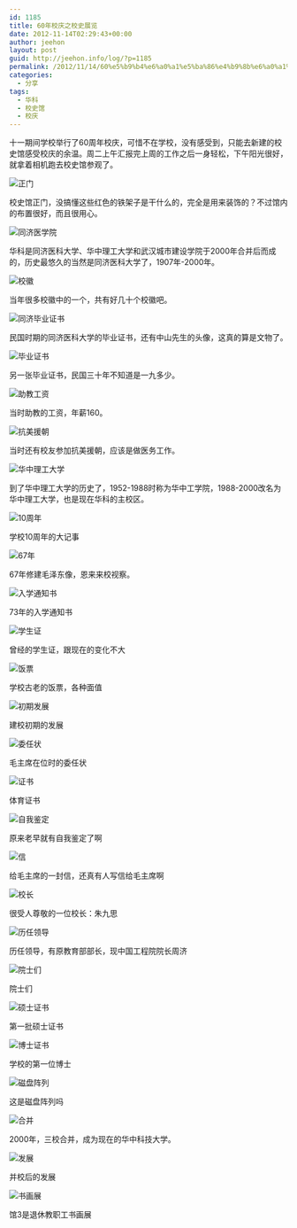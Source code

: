 ```yaml
---
id: 1185
title: 60年校庆之校史展览
date: 2012-11-14T02:29:43+00:00
author: jeehon
layout: post
guid: http://jeehon.info/log/?p=1185
permalink: /2012/11/14/60%e5%b9%b4%e6%a0%a1%e5%ba%86%e4%b9%8b%e6%a0%a1%e5%8f%b2%e5%b1%95%e8%a7%88/
categories:
  - 分享
tags:
  - 华科
  - 校史馆
  - 校庆
---
```

十一期间学校举行了60周年校庆，可惜不在学校，没有感受到，只能去新建的校史馆感受校庆的余温。周二上午汇报完上周的工作之后一身轻松，下午阳光很好，就拿着相机跑去校史馆参观了。

![正门](http://pic.yupoo.com/jeehon/CpI51lKg/medish.jpg)
  
校史馆正门，没搞懂这些红色的铁架子是干什么的，完全是用来装饰的？不过馆内的布置很好，而且很用心。

![同济医学院](http://pic.yupoo.com/jeehon/CpI55WR4/medish.jpg)
  
华科是同济医科大学、华中理工大学和武汉城市建设学院于2000年合并后而成的，历史最悠久的当然是同济医科大学了，1907年-2000年。<!--more-->

![校徽](http://pic.yupoo.com/jeehon/CpI5alRG/medish.jpg)
  
当年很多校徽中的一个，共有好几十个校徽吧。

![同济毕业证书](http://pic.yupoo.com/jeehon/CpI5eTzz/medish.jpg)
  
民国时期的同济医科大学的毕业证书，还有中山先生的头像，这真的算是文物了。

![毕业证书](http://pic.yupoo.com/jeehon/CpI5jgBy/medish.jpg)
  
另一张毕业证书，民国三十年不知道是一九多少。

![助教工资](http://pic.yupoo.com/jeehon/CpI5s8AL/medish.jpg)
  
当时助教的工资，年薪160。

![抗美援朝](http://pic.yupoo.com/jeehon/CpI5xjqU/medish.jpg)
  
当时还有校友参加抗美援朝，应该是做医务工作。

![华中理工大学](http://pic.yupoo.com/jeehon/CpI1AhCY/medish.jpg)
  
到了华中理工大学的历史了，1952-1988时称为华中工学院，1988-2000改名为华中理工大学，也是现在华科的主校区。

![10周年](http://pic.yupoo.com/jeehon/CpI1DKWD/medish.jpg)
  
学校10周年的大记事

![67年](http://pic.yupoo.com/jeehon/CpI1Jaef/medish.jpg)
  
67年修建毛泽东像，恩来来校视察。

![入学通知书](http://pic.yupoo.com/jeehon/CpI1Q6QM/medish.jpg)
  
73年的入学通知书

![学生证](http://pic.yupoo.com/jeehon/CpI1VBIf/medish.jpg)
  
曾经的学生证，跟现在的变化不大

![饭票](http://pic.yupoo.com/jeehon/CpI23mCP/medish.jpg)
  
学校古老的饭票，各种面值

![初期发展](http://pic.yupoo.com/jeehon/CpI1u88H/medish.jpg)
  
建校初期的发展

![委任状](http://pic.yupoo.com/jeehon/CpI5nptl/medish.jpg)
  
毛主席在位时的委任状

![证书](http://pic.yupoo.com/jeehon/CpI2dAVn/medish.jpg)
  
体育证书

![自我鉴定](http://pic.yupoo.com/jeehon/CpI4fxpQ/medish.jpg)
  
原来老早就有自我鉴定了啊

![信](http://pic.yupoo.com/jeehon/CpI5B6jQ/medish.jpg)
  
给毛主席的一封信，还真有人写信给毛主席啊

![校长](http://pic.yupoo.com/jeehon/CpI4kBEt/medish.jpg)
  
很受人尊敬的一位校长：朱九思

![历任领导](http://pic.yupoo.com/jeehon/CpI4Djph/medish.jpg)
  
历任领导，有原教育部部长，现中国工程院院长周济

![院士们](http://pic.yupoo.com/jeehon/CpI4Ot4f/medish.jpg)
  
院士们

![硕士证书](http://pic.yupoo.com/jeehon/CpI4u0pR/medish.jpg)
  
第一批硕士证书

![博士证书](http://pic.yupoo.com/jeehon/CpI4yuB0/medish.jpg)
  
学校的第一位博士

![磁盘阵列](http://pic.yupoo.com/jeehon/CpI1kc1I/medish.jpg)
  
这是磁盘阵列吗

![合并](http://pic.yupoo.com/jeehon/CpI4JVmO/medish.jpg)
  
2000年，三校合并，成为现在的华中科技大学。

![发展](http://pic.yupoo.com/jeehon/CpI1epzN/medish.jpg)
  
并校后的发展

![书画展](http://pic.yupoo.com/jeehon/CpI15ckB/medish.jpg)
  
馆3是退休教职工书画展